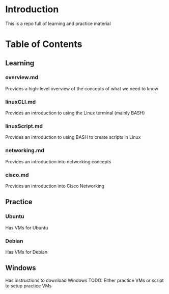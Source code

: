 # Introduction
This is a repo full of learning and practice material

# Table of Contents
## Learning
### overview.md
Provides a high-level overview of the concepts of what we need to know

### linuxCLI.md
Provides an introduction to using the Linux terminal (mainly BASH)

### linuxScript.md
Provides an introduction to using BASH to create scripts in Linux

### networking.md
Provides an introduction into networking concepts

### cisco.md
Provides an introduction into Cisco Networking

## Practice
### Ubuntu
Has VMs for Ubuntu

### Debian
Has VMs for Debian

## Windows
Has instructions to download Windows
TODO: Either practice VMs or script to setup practice VMs
